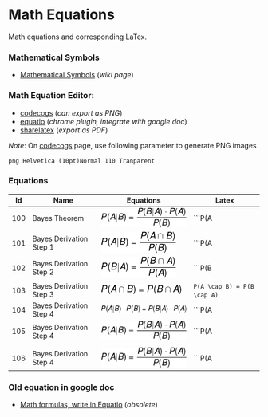 # Math Equations

Math equations and corresponding LaTex.

### Mathematical Symbols
- [Mathematical Symbols](https://en.wikipedia.org/wiki/List_of_mathematical_symbols) (_wiki page_)

### Math Equation Editor:
- [codecogs](https://www.codecogs.com/latex/eqneditor.php) (_can export as PNG_)
- [equatio](https://www.texthelp.com/en-us/products/equatio/) (_chrome plugin, integrate with google doc_)
- [sharelatex](https://www.sharelatex.com/) (_export as PDF_)


*Note*: On [codecogs](https://www.codecogs.com/latex/eqneditor.php) page, use following parameter to generate PNG images
```
png Helvetica (10pt)Normal 110 Tranparent
```

### Equations
| Id | Name | Equations | Latex |
|----|------|-----------|-------|
| 100 | Bayes Theorem | ![Bayes Therrem](images/100_bayes_theorem.png) | ```P(A|B) = \frac{P(B|A)\cdot P(A)}{P(B)}``` |
| 101 | Bayes Derivation Step 1 | ![Bayes Therrem](images/101_bayes_derivation_s1.png) | ```P(A|B) = \frac{P(A \cap B)}{P(B)}``` |
| 102 | Bayes Derivation Step 2 | ![Bayes Therrem](images/102_bayes_derivation_s2.png) | ```P(B|A) = \frac{P(B \cap A)}{P(A)}``` |
| 103 | Bayes Derivation Step 3 | ![Bayes Therrem](images/103_bayes_derivation_s3.png) | ```P(A \cap B) = P(B \cap A)``` |
| 104 | Bayes Derivation Step 4 | ![Bayes Therrem](images/104_bayes_derivation_s4.png) | ```P(A|B)\cdot P(B) = P(B|A)\cdot P(A)``` |
| 105 | Bayes Derivation Step 4 | ![Bayes Therrem](images/105_bayes_derivation_s5.png) | ```P(A|B) = \frac{P(B|A)\cdot P(A)}{P(B)}``` |
|   |   |   |   |
| 106 | Bayes Derivation Step 4 | ![Bayes Therrem](images/105_bayes_derivation_s5.png) | ```P(A|B) = \frac{P(B|A)\cdot P(A)}{P(B)}``` |



### Old equation in google doc
- [Math formulas, write in Equatio](https://docs.google.com/document/d/1BEUXQUx4R1K1OS2o1hpHfswL3tvuF_E33FVDn6vkP10/edit?usp=sharing) (_obsolete_)
